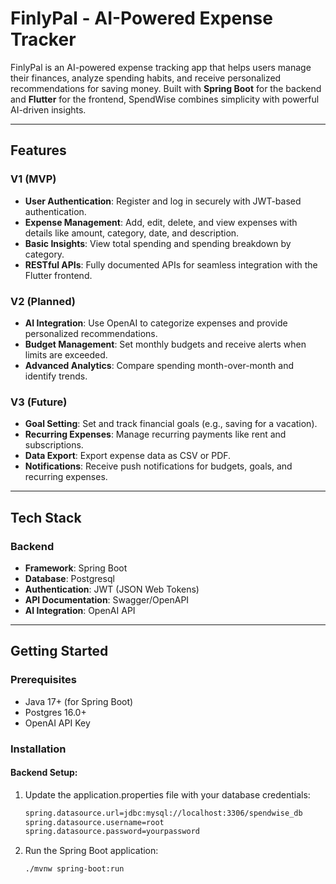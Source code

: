 # FinlyPal - AI-Powered Expense Tracker

FinlyPal is an AI-powered expense tracking app that helps users manage their finances, analyze spending habits, and receive personalized recommendations for saving money. Built with **Spring Boot** for the backend and **Flutter** for the frontend, SpendWise combines simplicity with powerful AI-driven insights.

---

## Features

### **V1 (MVP)**
- **User Authentication**: Register and log in securely with JWT-based authentication.
- **Expense Management**: Add, edit, delete, and view expenses with details like amount, category, date, and description.
- **Basic Insights**: View total spending and spending breakdown by category.
- **RESTful APIs**: Fully documented APIs for seamless integration with the Flutter frontend.

### **V2 (Planned)**
- **AI Integration**: Use OpenAI to categorize expenses and provide personalized recommendations.
- **Budget Management**: Set monthly budgets and receive alerts when limits are exceeded.
- **Advanced Analytics**: Compare spending month-over-month and identify trends.

### **V3 (Future)**
- **Goal Setting**: Set and track financial goals (e.g., saving for a vacation).
- **Recurring Expenses**: Manage recurring payments like rent and subscriptions.
- **Data Export**: Export expense data as CSV or PDF.
- **Notifications**: Receive push notifications for budgets, goals, and recurring expenses.

---

## Tech Stack

### **Backend**
- **Framework**: Spring Boot
- **Database**: Postgresql
- **Authentication**: JWT (JSON Web Tokens)
- **API Documentation**: Swagger/OpenAPI
- **AI Integration**: OpenAI API

---

## Getting Started

### Prerequisites
- Java 17+ (for Spring Boot)
- Postgres 16.0+
- OpenAI API Key

### Installation

#### Backend Setup:
 
1. Update the application.properties file with your database credentials:

    ```bash
    spring.datasource.url=jdbc:mysql://localhost:3306/spendwise_db
    spring.datasource.username=root
    spring.datasource.password=yourpassword

2. Run the Spring Boot application:
   ```bash
   ./mvnw spring-boot:run